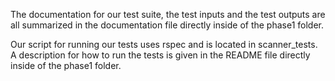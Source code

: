 The documentation for our test suite, the test inputs and the test outputs are all summarized in the documentation file directly inside of the phase1 folder.

Our script for running our tests uses rspec and is located in scanner_tests.  A description for how to run the tests is given in the README file directly inside of the phase1 folder.